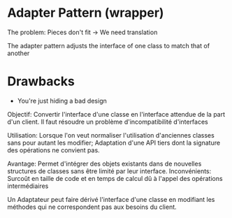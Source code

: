 # Adapter Pattern (wrapper)

The problem: Pieces don't fit -> We need translation

The adapter pattern adjusts the interface of one class to match that of another

# Drawbacks

- You're just hiding a bad design


Objectif:
    Convertir l'interface d'une classe en l'interface attendue de la part d'un client. Il faut résoudre un problème d'incompatibilité d'interfaces

Utilisation:
    Lorsque l'on veut normaliser l'utilisation d'anciennes classes sans pour autant les modifier;
    Adaptation d'une API tiers dont la signature des opérations ne convient pas.

Avantage:
    Permet d'intégrer des objets existants dans de nouvelles structures de classes sans être limité par leur interface.
Inconvénients:
    Surcoût en taille de code et en temps de calcul dû à l'appel des opérations intermédiaires

Un Adaptateur peut faire dérivé l'interface d'une classe en modifiant les méthodes qui ne correspondent pas aux besoins du client.

